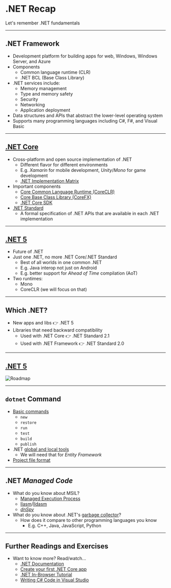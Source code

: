 # .NET Recap

Let's remember .NET fundamentals

---

## .NET Framework

* Development platform for building apps for web, Windows, Windows Server, and Azure
* Components
  * Common language runtime (CLR)
  * .NET BCL (Base Class Library)
* .NET services include:
  * Memory management
  * Type and memory safety
  * Security
  * Networking
  * Application deployment
* Data structures and APIs that abstract the lower-level operating system
* Supports many programming languages including C#, F#, and Visual Basic

---

## [.NET Core](https://www.microsoft.com/net/core#windowscmd)

* Cross-platform and open source implementation of .NET
  * Different flavor for different environments
  * E.g. *Xamarin* for mobile development, *Unity*/*Mono* for game development
  * [.NET Implementation Matrix](https://docs.microsoft.com/en-us/dotnet/standard/net-standard#net-implementation-support)
* Important components
  * [Core Common Language Runtime (CoreCLR)](https://github.com/dotnet/coreclr)
  * [Core Base Class Library (CoreFX)](https://github.com/dotnet/corefx)
  * [.NET Core SDK](https://docs.microsoft.com/en-us/dotnet/core/sdk)
* [.NET Standard](https://docs.microsoft.com/en-us/dotnet/standard/net-standard)
  * A formal specification of .NET APIs that are available in each .NET implementation

---

## [.NET 5](https://www.microsoft.com/net/core#windowscmd)

* Future of .NET
* Just one .NET, no more .NET Core/.NET Standard
  * Best of all worlds in one common .NET
  * E.g. Java interop not just on Android
  * E.g. better support for *Ahead of Time* compilation (AoT)
* Two runtimes:
  * Mono
  * CoreCLR (we will focus on that)

---

## Which .NET?

* New apps and libs 👉 .NET 5
* Libraries that need backward compatibility
  * Used with .NET Core 👉 .NET Standard 2.1
  * Used with .NET Framework 👉 .NET Standard 2.0

---

## [.NET 5](https://www.microsoft.com/net/core#windowscmd)

![Roadmap](https://devblogs.microsoft.com/dotnet/wp-content/uploads/sites/10/2019/05/dotnet_schedule.png)<!-- .element width="70%" -->

---

## `dotnet` Command

* [Basic commands](https://docs.microsoft.com/en-us/dotnet/core/tools/)
  * `new`
  * `restore`
  * `run`
  * `test`
  * `build`
  * `publish`
* .NET [global and local tools](https://docs.microsoft.com/en-us/dotnet/core/tools/global-tools)
  * We will need that for *Entity Framework*
* [Project file format](https://docs.microsoft.com/en-us/dotnet/core/project-sdk/overview)

---

## .NET *Managed Code*

* What do you know about MSIL?
  * [Managed Execution Process](https://docs.microsoft.com/en-us/dotnet/standard/managed-execution-process)
  * [Ilasm](https://docs.microsoft.com/en-us/dotnet/framework/tools/ilasm-exe-il-assembler)/[Ildasm](https://docs.microsoft.com/en-us/dotnet/framework/tools/ildasm-exe-il-disassembler)
  * [*dnSpy*](https://github.com/0xd4d/dnSpy/releases)
* What do you know about .NET's [garbage collector](https://docs.microsoft.com/en-us/dotnet/standard/automatic-memory-management)?
  * How does it compare to other programming languages you know
    * E.g. C++, Java, JavaScript, Python

---

## Further Readings and Exercises

* Want to know more? Read/watch...
  * [.NET Documentation](https://docs.microsoft.com/en-us/dotnet/)
  * [Create your first .NET Core app](https://dotnet.microsoft.com/learn/dotnet/hello-world-tutorial/intro)
  * [.NET In-Browser Tutorial](https://dotnet.microsoft.com/learn/dotnet/in-browser-tutorial/1)
  * [Writing C# Code in Visual Studio](https://docs.microsoft.com/en-us/visualstudio/ide/writing-code-in-the-code-and-text-editor)
